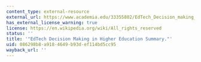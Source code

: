 ```yaml
---
content_type: external-resource
external_url: https://www.academia.edu/33355802/EdTech_Decision_making_in_Higher_Education_Summary_pdf_2017_
has_external_license_warning: true
license: https://en.wikipedia.org/wiki/All_rights_reserved
status: ''
title: '"EdTech Decision Making in Higher Education Summary."'
uid: 086298b8-a918-4649-b93d-ef114bd5cc95
wayback_url: ''
---
```

